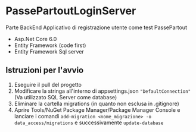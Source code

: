# PassePartoutLoginServer
Parte BackEnd Applicativo di registrazione utente come test PassePartout
- Asp.Net Core 6.0
- Entity Framework (code first)
- Entity Framework Sql server

## Istruzioni per l'avvio
1. Eseguire il pull del progetto
2. Modificare la stringa all'interno di appsettings.json ``` "DefaultConnection" ``` (Va utilizzato SQL Server come database)
3. Eliminare la cartella migrations (in quanto non esclusa in .gitignore)
4. Aprire Tools/NuGet Package Manager/Package Manager Console e lanciare i comandi
  ``` add-migration <nome_migrazione> -o data_access/migrations ```
  e successivamente
  ``` update-database ```
